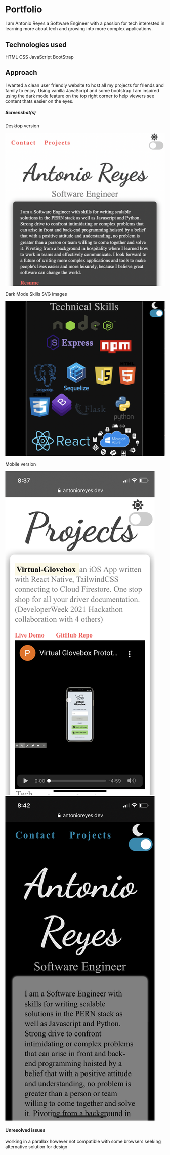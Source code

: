 # Portfolio

I am Antonio Reyes a Software Engineer with a passion for tech interested in learning more about tech and growing into more complex applications.

## Technologies used

HTML
CSS
JavaScript
BootStrap

## Approach

I wanted a clean user friendly website to host all my projects for friends and family to enjoy. Using vanilla JavaScript and some bootstrap I am inspired using the dark mode feature on the top right corner to help viewers see content thats easier on the eyes.

##### Screenshot(s)

Desktop version

![Light Mode](images/topPage.png)

Dark Mode Skills SVG images

![Dark Mode](images/skillsSVG.png)

Mobile version

![Light Mode](images/virtualGBImage.jpeg)
![Dark Mode](images/DarkModeMobileVersion.jpeg)

#### Unresolved issues

working in a parallax however not compatible with some browsers seeking alternative solution for design
